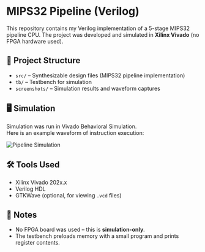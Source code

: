 # MIPS32 Pipeline (Verilog)

This repository contains my Verilog implementation of a 5-stage MIPS32 pipeline CPU.
The project was developed and simulated in **Xilinx Vivado** (no FPGA hardware used).

## 📂 Project Structure
- `src/` – Synthesizable design files (MIPS32 pipeline implementation)
- `tb/` – Testbench for simulation
- `screenshots/` – Simulation results and waveform captures

## 🖥️ Simulation
Simulation was run in Vivado Behavioral Simulation.  
Here is an example waveform of instruction execution:

![Pipeline Simulation](screenshots/waveform_1.png)

## 🛠️ Tools Used
- Xilinx Vivado 202x.x
- Verilog HDL
- GTKWave (optional, for viewing `.vcd` files)

## 📖 Notes
- No FPGA board was used – this is **simulation-only**.
- The testbench preloads memory with a small program and prints register contents.
